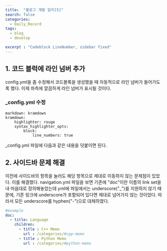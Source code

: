 ```yaml
---
title:  "블로그 개발 일지[5]"
search: false
categories: 
  - Daily_Record
tags:
  - blog
  - develop

excerpt : "Codeblock LineNumber, sidebar fixed"
--- 
```


## 1. 코드 블럭에 라인 넘버 추가 
config.yml을 좀 수정해서 코드블록을 생성했을 때 자동적으로 라인 넘버가 들어가도록 했다. 이제 좌측에 깔끔하게 라인 넘버가 표시될 것이다. 


### _config.yml 수정
```
markdown: kramdown
kramdown:
    highlighter: rouge
    syntax_highlighter_opts:
        block:
            line_numbers: true
```

_config.yml 파일에 다음과 같은 내용을 덧붙이면 된다.


## 2. 사이드바 문제 해결
이전에 사이드바의 항목을 눌러도 해당 항목으로 제대로 이동하지 않는 문제점이 있었다. 이를 해결했다. navigation.yml 파일을 보면 기존에 "doc"이란 이름의 link set을 내 마음대로 정의해놓았는데 yml에 파일에서는 underscore("_")를 지원하지 않기 때문에, 기존 링크에 underscore가 포함되어 있다면 제대로 넘어가지 않는 것이었다. 따라서 모든 underscore를 hyphen("-")으로 대체하였다.

```yml
#example
doc:
  - title: Language
    children:
      - title : C++ Memo
        url : /categories/#cpp-memo
      - title : Python Memo
        url : /categories/#python-memo
```
 